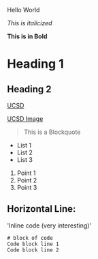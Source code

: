 Hello World

*This is italicized*

__This is in Bold__

Heading 1
==========

## Heading 2
[UCSD](https://ucsd.edu/)

[UCSD Image](https://collegevine.imgix.net/13ea25b5-3b27-412c-8be5-1f7e0bded961.jpg)

> This is a Blockquote

- List 1
- List 2
- List 3

1. Point 1
2. Point 2
3. Point 3

Horizontal Line:
--------------------

'Inline code (very interesting)' 

```
# block of code
Code block line 1
Code block line 2
```
